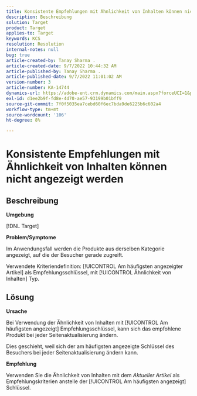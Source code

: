 ```yaml
---
title: Konsistente Empfehlungen mit Ähnlichkeit von Inhalten können nicht angezeigt werden
description: Beschreibung
solution: Target
product: Target
applies-to: Target
keywords: KCS
resolution: Resolution
internal-notes: null
bug: true
article-created-by: Tanay Sharma .
article-created-date: 9/7/2022 10:44:32 AM
article-published-by: Tanay Sharma .
article-published-date: 9/7/2022 11:01:02 AM
version-number: 3
article-number: KA-14744
dynamics-url: https://adobe-ent.crm.dynamics.com/main.aspx?forceUCI=1&pagetype=entityrecord&etn=knowledgearticle&id=d1bc1008-9a2e-ed11-9db1-002248086735
exl-id: d1ee2b9f-fd8e-4d70-ae57-93199b01bff9
source-git-commit: 7f0f5035ea7cebd60f6ec7bda9de6225b6c602a4
workflow-type: tm+mt
source-wordcount: '106'
ht-degree: 8%

---
```


# Konsistente Empfehlungen mit Ähnlichkeit von Inhalten können nicht angezeigt werden

## Beschreibung


<b>Umgebung</b>

[!DNL Target]



<b>Problem/Symptome</b>

Im Anwendungsfall werden die Produkte aus derselben Kategorie angezeigt, auf die der Besucher gerade zugreift.

Verwendete Kriteriendefinition: [!UICONTROL Am häufigsten angezeigter Artikel] als Empfehlungsschlüssel, mit [!UICONTROL Ähnlichkeit von Inhalten] Typ.


## Lösung


<b>Ursache</b>

Bei Verwendung der Ähnlichkeit von Inhalten mit [!UICONTROL Am häufigsten angezeigt] Empfehlungsschlüssel, kann sich das empfohlene Produkt bei jeder Seitenaktualisierung ändern.

Dies geschieht, weil sich der am häufigsten angezeigte Schlüssel des Besuchers bei jeder Seitenaktualisierung ändern kann.



<b>Empfehlung</b>

Verwenden Sie die Ähnlichkeit von Inhalten mit dem *Aktueller Artikel* als Empfehlungskriterien anstelle der [!UICONTROL Am häufigsten angezeigt] Schlüssel.
